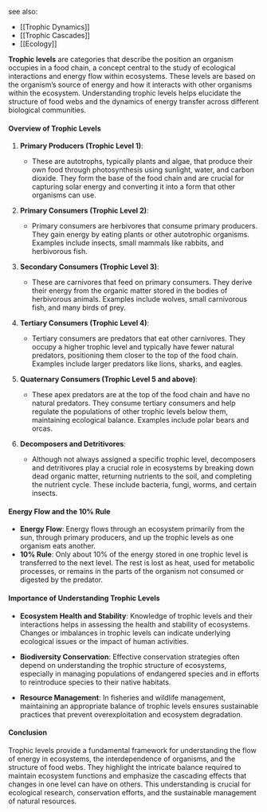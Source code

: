 see also:
- [[Trophic Dynamics]]
- [[Trophic Cascades]]
- [[Ecology]]

**Trophic levels** are categories that describe the position an organism occupies in a food chain, a concept central to the study of ecological interactions and energy flow within ecosystems. These levels are based on the organism’s source of energy and how it interacts with other organisms within the ecosystem. Understanding trophic levels helps elucidate the structure of food webs and the dynamics of energy transfer across different biological communities.

#### Overview of Trophic Levels

1. **Primary Producers (Trophic Level 1)**:
   - These are autotrophs, typically plants and algae, that produce their own food through photosynthesis using sunlight, water, and carbon dioxide. They form the base of the food chain and are crucial for capturing solar energy and converting it into a form that other organisms can use.

2. **Primary Consumers (Trophic Level 2)**:
   - Primary consumers are herbivores that consume primary producers. They gain energy by eating plants or other autotrophic organisms. Examples include insects, small mammals like rabbits, and herbivorous fish.

3. **Secondary Consumers (Trophic Level 3)**:
   - These are carnivores that feed on primary consumers. They derive their energy from the organic matter stored in the bodies of herbivorous animals. Examples include wolves, small carnivorous fish, and many birds of prey.

4. **Tertiary Consumers (Trophic Level 4)**:
   - Tertiary consumers are predators that eat other carnivores. They occupy a higher trophic level and typically have fewer natural predators, positioning them closer to the top of the food chain. Examples include larger predators like lions, sharks, and eagles.

5. **Quaternary Consumers (Trophic Level 5 and above)**:
   - These apex predators are at the top of the food chain and have no natural predators. They consume tertiary consumers and help regulate the populations of other trophic levels below them, maintaining ecological balance. Examples include polar bears and orcas.

6. **Decomposers and Detritivores**:
   - Although not always assigned a specific trophic level, decomposers and detritivores play a crucial role in ecosystems by breaking down dead organic matter, returning nutrients to the soil, and completing the nutrient cycle. These include bacteria, fungi, worms, and certain insects.

#### Energy Flow and the 10% Rule

- **Energy Flow**: Energy flows through an ecosystem primarily from the sun, through primary producers, and up the trophic levels as one organism eats another.
- **10% Rule**: Only about 10% of the energy stored in one trophic level is transferred to the next level. The rest is lost as heat, used for metabolic processes, or remains in the parts of the organism not consumed or digested by the predator.

#### Importance of Understanding Trophic Levels

- **Ecosystem Health and Stability**: Knowledge of trophic levels and their interactions helps in assessing the health and stability of ecosystems. Changes or imbalances in trophic levels can indicate underlying ecological issues or the impact of human activities.
  
- **Biodiversity Conservation**: Effective conservation strategies often depend on understanding the trophic structure of ecosystems, especially in managing populations of endangered species and in efforts to reintroduce species to their native habitats.

- **Resource Management**: In fisheries and wildlife management, maintaining an appropriate balance of trophic levels ensures sustainable practices that prevent overexploitation and ecosystem degradation.

#### Conclusion

Trophic levels provide a fundamental framework for understanding the flow of energy in ecosystems, the interdependence of organisms, and the structure of food webs. They highlight the intricate balance required to maintain ecosystem functions and emphasize the cascading effects that changes in one level can have on others. This understanding is crucial for ecological research, conservation efforts, and the sustainable management of natural resources.